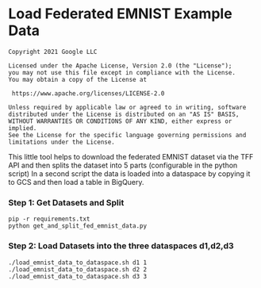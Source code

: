 # Load Federated EMNIST Example Data

    Copyright 2021 Google LLC

    Licensed under the Apache License, Version 2.0 (the "License");
    you may not use this file except in compliance with the License.
    You may obtain a copy of the License at

     https://www.apache.org/licenses/LICENSE-2.0

    Unless required by applicable law or agreed to in writing, software
    distributed under the License is distributed on an "AS IS" BASIS,
    WITHOUT WARRANTIES OR CONDITIONS OF ANY KIND, either express or implied.
    See the License for the specific language governing permissions and
    limitations under the License.


This little tool helps to download the federated EMNIST dataset via the TFF API and then splits the dataset into 5 parts (configurable in the python script)
In a second script the data is loaded into a dataspace by copying it to GCS and then load a table in BigQuery. 

### Step 1: Get Datasets and Split
```
pip -r requirements.txt
python get_and_split_fed_emnist_data.py
```

### Step 2: Load Datasets into the three dataspaces d1,d2,d3
```
./load_emnist_data_to_dataspace.sh d1 1
./load_emnist_data_to_dataspace.sh d2 2
./load_emnist_data_to_dataspace.sh d3 3
```